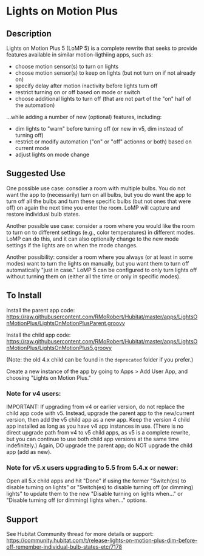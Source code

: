 # Lights on Motion Plus

## Description
Lights on Motion Plus 5 (LoMP 5) is a complete rewrite that seeks to provide features available in similar motion-ligthiing apps,
such as:
* choose motion sensor(s) to turn on lights
* choose motion sensor(s) to keep on lights (but not turn on if not already on)
* specify delay after motion inactivity before lights turn off
* restrict turning on or off based on mode or switch
* choose additional lights to turn off (that are not part of the "on" half of the automation)

...while adding a number of new (optional) features, including:
* dim lights to "warn" before turning off (or new in v5, dim instead of turning off)
* restrict or modify automation ("on" or "off" actionns or both) based on current mode
* adjust lights on mode change

## Suggested Use
One possible use case: consdier a room with multiple bulbs. You do not want the app to (necessarily) turn on all
bulbs, but you do want the app to turn off all the bulbs and turn these specific bulbs (but not ones that were off)
on again the next time you enter the room. LoMP will capture and restore individual bulb states.

Another possible use case: consider a room where you would like the room to turn on to different settings
(e.g., color temperatures) in different modes. LoMP can do this, and it can also optionally change to
the new mode settings if the lights are on when the mode changes.

Another possibility: consider a room where you always (or at least in some modes) want to turn the lights
on manually, but you want them to turn off automatically "just in case." LoMP 5 can be configured to only turn
lights off without turning them on (either all the time or only in specific modes).

## To Install

Install the parent app code: https://raw.githubusercontent.com/RMoRobert/Hubitat/master/apps/LightsOnMotionPlus/LightsOnMotionPlusParent.groovy

Install the child app code: https://raw.githubusercontent.com/RMoRobert/Hubitat/master/apps/LightsOnMotionPlus/LightsOnMotionPlus5.groovy

(Note: the old 4.x child can be found in the `deprecated` folder if you prefer.)

Create a new instance of the app by going to Apps > Add User App, and choosing "Lights on Motion Plus."

### Note for v4 users:
IMPORTANT: If upgrading from v4 or earlier version, do not replace the child app code with v5. Instead,
upgrade the parent app to the new/current version, then add the v5 child app as a new app. Keep the
version 4 child app installed as long as you have v4 app instances in use.
(There is no direct upgrade path from v4 to v5 child apps, as v5 is a complete
rewrite, but you can continue to use both child app versions at the same time indefinitely.) Again,
DO upgrade the parent app; do NOT upgrade the child app (add as new).

### Note for v5.x users upgrading to 5.5 from 5.4.x or newer:
Open all 5.x child apps and hit "Done" if using the former "Switch(es) to disable turning on lights" or
"Switch(es) to disable turning off (or dimming) lights" to update them to the new "Disable turning on lights when..."
or "Disable turning off (or dimming) lights when..." options.

## Support
See Hubitat Community thread for more details or support: https://community.hubitat.com/t/release-lights-on-motion-plus-dim-before-off-remember-individual-bulb-states-etc/7178 

